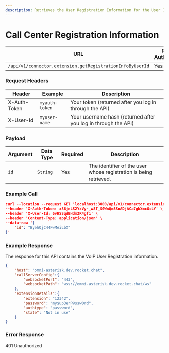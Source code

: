 ```yaml
---
description: Retrieves the User Registration Information for the User ID.
---
```


# Call Center Registration Information



| **URL**                                                   | **Requires Authentication** | **HTTP Method** |
| --------------------------------------------------------- | --------------------------- | --------------- |
| `/api/v1/connector.extension.getRegistrationInfoByUserId` | Yes                         | GET             |

### Request Headers

| **Header**   | **Example**    | **Description**                                                |
| ------------ | -------------- | -------------------------------------------------------------- |
| X-Auth-Token | `myauth-token` | Your token (returned after you log in through the API)         |
| X-User-Id    | `myuser-name`  | Your username hash (returned after you log in through the API) |

### Payload

| **Argument** | **Data Type** | **Required** | **Description**                                                   |
| ------------ | ------------- | ------------ | ----------------------------------------------------------------- |
| `id`         | `String`      | Yes          | The identifier of the user whose registration is being retrieved. |

### Example Call

```json
curl --location --request GET 'localhost:3000/api/v1/connector.extension.getRegistrationInfoByUserId' \
--header 'X-Auth-Token: xS8jnLS2YzVy-_w8T_S0WnQm5SnADjACa7gbXmcOcLY' \
--header 'X-User-Id: 6vHSSqdBHdm2R4gfi' \
--header 'Content-Type: application/json' \
--data-raw '{
    "id": "ByehQjC44FwMeiLbX"
}'
```

### Example Response

The response for this API contains the VoIP User Registration information.

```json
{
	"host": "omni-asterisk.dev.rocket.chat",
	"callServerConfig":{
		"websocketPort": "443",
		"websocketPath": "wss://omni-asterisk.dev.rocket.chat/ws"
	},
	"extensionDetails":{
		"extension": "12342",
		"password": "my$up3erP@ssw0rd",
		"authtype": "password",
		"state": "Not in use"
	}
}
```

### Error Response

401 Unauthorized

